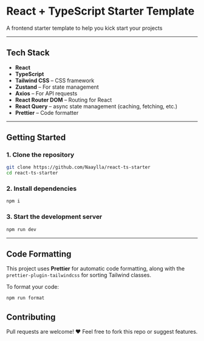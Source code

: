 # React + TypeScript Starter Template

A frontend starter template to help you kick start your projects

---

## Tech Stack

- **React** 
- **TypeScript** 
- **Tailwind CSS** – CSS framework  
- **Zustand** – For state management  
- **Axios** – For API requests  
- **React Router DOM** – Routing for React  
- **React Query** – async state management (caching, fetching, etc.)  
- **Prettier** – Code formatter 

---

## Getting Started

### 1. Clone the repository

```bash
git clone https://github.com/Naaylla/react-ts-starter
cd react-ts-starter
```

### 2. Install dependencies

```bash
npm i
```

### 3. Start the development server

```bash
npm run dev
```


---

## Code Formatting

This project uses **Prettier** for automatic code formatting, along with the `prettier-plugin-tailwindcss` for sorting Tailwind classes.

To format your code:

```bash
npm run format
```

## Contributing

Pull requests are welcome! ❤️ Feel free to fork this repo or suggest features.

